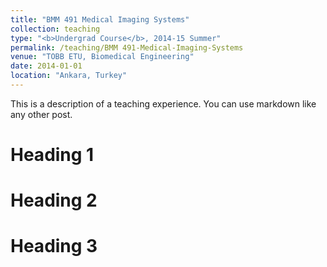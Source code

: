 ```yaml
---
title: "BMM 491 Medical Imaging Systems"
collection: teaching
type: "<b>Undergrad Course</b>, 2014-15 Summer"
permalink: /teaching/BMM 491-Medical-Imaging-Systems
venue: "TOBB ETU, Biomedical Engineering"
date: 2014-01-01
location: "Ankara, Turkey"
---
```


This is a description of a teaching experience. You can use markdown like any other post.

Heading 1
======

Heading 2
======

Heading 3
======